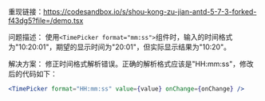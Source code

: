 重现链接：https://codesandbox.io/s/shou-kong-zu-jian-antd-5-7-3-forked-f43dg5?file=/demo.tsx

问题描述：
使用`<TimePicker format="mm:ss">`组件时，输入的时间格式为"10:20:01"，期望的显示时间为"20:01"，但实际显示结果为"10:20"。

解决方案：
修正时间格式解析错误。正确的解析格式应该是"HH:mm:ss"，修改后的代码如下：

```jsx
<TimePicker format="HH:mm:ss" value={value} onChange={onChange} />
```
